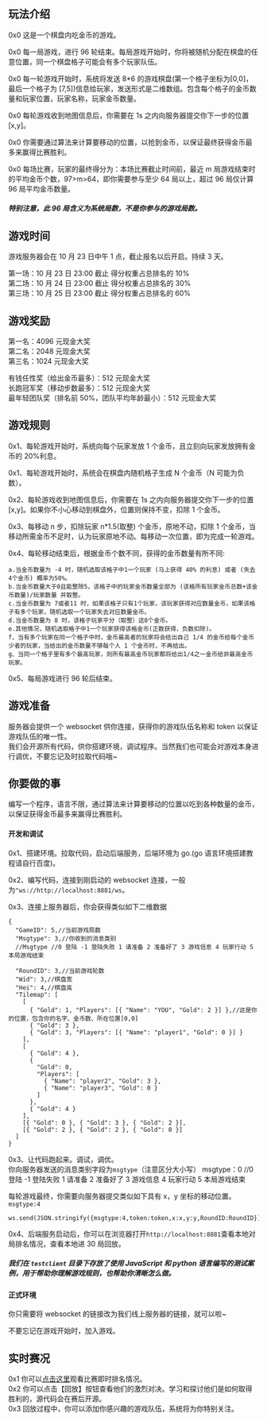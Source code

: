## 玩法介绍

0x0 这是一个棋盘内吃金币的游戏。

0x0 每一局游戏，进行 96 轮结束。每局游戏开始时，你将被随机分配在棋盘的任意位置，同一个棋盘格子可能会有多个玩家队伍。

0x0 每一轮游戏开始时，系统将发送 8\*6 的游戏棋盘(第一个格子坐标为[0,0]，最后一个格子为 [7,5])信息给玩家，发送形式是二维数组。包含每个格子的金币数量和玩家位置，玩家名称，玩家金币数量。

0x0 每轮游戏收到地图信息后，你需要在 1s 之内向服务器提交你下一步的位置[x,y]。

0x0 你需要通过算法来计算要移动的位置，以抢到金币，以保证最终获得金币最多来赢得比赛胜利。

0x0 每场比赛，玩家的最终得分为：本场比赛截止时间前，最近 m 局游戏结束时的平均金币个数，97>m>64，即你需要参与至少 64 局以上，超过 96 局仅计算 96 局平均金币数量。

##### 特别注意，此 96 局含义为系统局数，不是你参与的游戏局数。

## 游戏时间

游戏服务器会在 10 月 23 日中午 1 点，截止报名以后开启。持续 3 天。

第一场：10 月 23 日 23:00 截止 得分权重占总排名的 10%  
第二场：10 月 24 日 23:00 截止 得分权重占总排名的 30%  
第三场：10 月 25 日 23:00 截止 得分权重占总排名的 60%

## 游戏奖励

第一名：4096 元现金大奖  
第二名：2048 元现金大奖  
第三名：1024 元现金大奖

有钱任性奖（给出金币最多）：512 元现金大奖  
长跑冠军奖（移动步数最多）：512 元现金大奖  
最年轻团队奖（排名前 50%，团队平均年龄最小）：512 元现金大奖

## 游戏规则

0x1、每轮游戏开始时，系统向每个玩家发放 1 个金币，且立刻向玩家发放拥有金币的 20%利息。

0x1、每轮游戏开始时，系统会在棋盘内随机格子生成 N 个金币（N 可能为负数）。

0x2、每轮游戏收到地图信息后，你需要在 1s 之内向服务器提交你下一步的位置[x,y]。如果你不小心移动到棋盘外，位置则保持不变，扣除 1 个金币。

0x3、每移动 n 步，扣除玩家 n\*1.5(取整) 个金币，原地不动，扣除 1 个金币，当移动所需金币不足时，认为玩家原地不动。每移动一次位置，即为完成一轮游戏。

0x4、每轮移动结束后，根据金币个数不同，获得的金币数量有所不同:

```
a.当金币数量为 -4 时，随机选取该格子中1一个玩家 (马上获得 40% 的利息) 或者 (失去 4个金币) 概率为50%。
b.当金币数量大于0且能整除5，该格子中的玩家金币数量全部为 (该格所有玩家金币总数+该金币数量)/玩家数量 并取整。
c.当金币数量为 7或者11 时，如果该格子只有1个玩家，该玩家获得对应数量金币，如果该格子有多个玩家，随机选取一个玩家失去对应数量金币。
d.当金币数量为 8 时，该格子玩家平分（取整）这8个金币。
e.其他情况，随机选取格子中1一个玩家获得该格金币(正数获得，负数扣除)。
f、当有多个玩家在同一个格子中时，金币最高者的玩家将会给出自己 1/4 的金币给每个金币少者的玩家，当给出的金币数量不够每个人 1 个金币时，不再给出。
g、当同一个格子里有多个最高玩家，则所有最高金币玩家都将给出1/4之一金币给非最高金币玩家。
```

0x5、每局游戏进行 96 轮后结束。

## 游戏准备

服务器会提供一个 websocket 供你连接，获得你的游戏队伍名称和 token 以保证游戏队伍的唯一性。  
我们会开源所有代码，供你搭建环境，调试程序。当然我们也可能会对游戏本身进行调优，不要忘记及时拉取代码哦~

## 你要做的事

编写一个程序，语言不限，通过算法来计算要移动的位置以吃到各种数量的金币，以保证获得金币最多来赢得比赛胜利。

#### 开发和调试

0x1、搭建环境。拉取代码，启动后端服务，后端环境为 go.(go 语言环境搭建教程请自行百度)。

0x2、编写代码，连接到刚启动的 websocket 连接，一般为`"ws://http://localhost:8881/ws`。

0x3、连接上服务器后，你会获得类似如下二维数据

```
{
  "GameID": 5,//当前游戏局数
  "Msgtype": 3,//你收到的消息类别
  //Msgtype //0 登陆 -1 登陆失败 1 请准备 2 准备好了 3 游戏信息 4 玩家行动 5 本局游戏结束

  "RoundID": 3,//当前游戏轮数
  "Wid": 3,//棋盘宽
  "Hei": 4,//棋盘高
  "Tilemap": [
    [
      { "Gold": 1, "Players": [{ "Name": "YOU", "Gold": 2 }] },//这是你的位置，包含你的名字、金币数、所在位置[0,0]
      { "Gold": 3 },
      { "Gold": 3, "Players": [{ "Name": "player1", "Gold": 0 }] }
    ],
    [
      { "Gold": 4 },
      {
        "Gold": 0,
        "Players": [
          { "Name": "player2", "Gold": 3 },
          { "Name": "player3", "Gold": 0 }
        ]
      },
      { "Gold": 4 }
    ],
    [{ "Gold": 0 }, { "Gold": 3 }, { "Gold": 2 }],
    [{ "Gold": 2 }, { "Gold": 2 }, { "Gold": 0 }]
  ]
}

```

0x3、让代码跑起来。调试，调优。  
你向服务器发送的消息类别字段为`msgtype`（注意区分大小写）
msgtype：0 //0 登陆 -1 登陆失败 1 请准备 2 准备好了 3 游戏信息 4 玩家行动 5 本局游戏结束

每轮游戏最终，你需要向服务器提交类似如下具有 x，y 坐标的移动位置。`msgtype:4`

```
ws.send(JSON.stringify({msgtype:4,token:token,x:x,y:y,RoundID:RoundID}));
```

0x4、后端服务启动后，你可以在浏览器打开`http://localhost:8881`查看本地对局排名情况，查看本地进 30 局回放。

##### 我们在 `testclient` 目录下存放了使用 JavaScript 和 python 语言编写的测试案例，用于帮助你理解游戏规则，也帮助你清晰怎么做。

#### 正式环境

你只需要将 websocket 的链接改为我们线上服务器的链接，就可以啦~

不要忘记在游戏开始时，加入游戏。

## 实时赛况

0x1 你可以[点击这里](https://testmobile.51wnl-cq.com/20201024/)观看比赛即时排名情况。  
0x2 你可以点击【回放】按钮查看他们的激烈对决。学习和探讨他们是如何取得胜利的，源代码会在赛后开源。  
0x3 回放过程中，你可以添加你感兴趣的游戏队伍，系统将为你特别关注。
